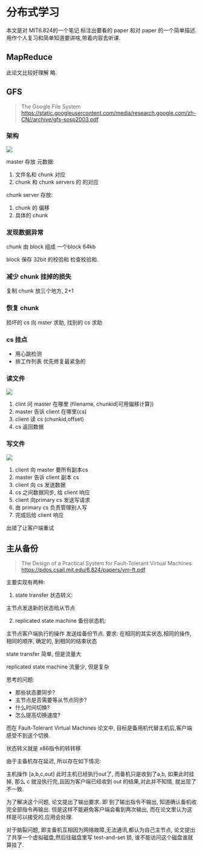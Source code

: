 <!--
 * @Author: your name
 * @Date: 2020-05-30 12:04:31
 * @LastEditTime: 2020-05-30 17:39:40
 * @LastEditors: Please set LastEditors
 * @Description: In User Settings Edit
 * @FilePath: /code_note/分布式/GFS.md
--> 

# 分布式学习

本文是对 MIT6.824的一个笔记 标注出要看的 paper 和对 paper 的一个简单描述. 用作个人复习和简单知道要讲啥,带着内容去听课.

## MapReduce

此论文比较好理解 略. 

## GFS

> The Google File System  https://static.googleusercontent.com/media/research.google.com/zh-CN//archive/gfs-sosp2003.pdf

### 架构

![](https://gitee.com/IcyCC/PicHouse/raw/master/assests/20200530152755.png)

master 存放 元数据:

1. 文件名和 chunk 对应
2. chunk 和 chunk servers 的 的对应

chunk server 存放:

1. chunk 的 偏移
2. 具体的 chunk

### 发现数据异常

chunk 由 block 组成 一个block 64kb

block 保存 32bit 的校验和 检查校验和.

### 减少 chunk 挂掉的损失

复制 chunk 放三个地方, 2+1

### 恢复 chunk

损坏的 cs 向 mster 求助, 找别的 cs 求助

### cs 挂点

* 用心跳检测
* 排工作列表 优先修复最紧急的

### 读文件

![](https://gitee.com/IcyCC/PicHouse/raw/master/assests/20200530152300.png)

1. clint 问 master 在哪里 (filename, chunkid[可用偏移计算])
2. master 告诉 client 在哪里(cs)
3. client 读 cs (chunkid,offset)
4. cs 返回数据 

### 写文件

![](https://gitee.com/IcyCC/PicHouse/raw/master/assests/20200530152700.png)

1. client 向 master 要所有副本cs
2. master 告诉 client 副本 cs
3. client 向 cs 发送数据
4. cs 之间数据同步, 给 client 响应
5. client 向primary cs 发送写请求
6. 由 primary cs 负责管理别人写
7. 完成后给 client 响应

出错了让客户端重试

## 主从备份

>  The Design of a
> Practical System for
> Fault-Tolerant Virtual Machines https://pdos.csail.mit.edu/6.824/papers/vm-ft.pdf

主要实现有两种:

1. state transfer 状态转义:

主节点发送新的状态给从节点

2. replicated state machine 备份状态机:

主节点客户端执行的操作 发送给备份节点.
要求: 在相同的其实状态,相同的操作, 相同的顺序, 确定的, 到相同的结束状态


state transfer 简单, 但是流量大

replicated state machine 流量少, 但是复杂

思考的问题:

* 那些状态要同步?
* 主节点是否需要等从节点同步?
* 什么时间切换?
* 怎么提高切换速度?

而在 Fault-Tolerant Virtual Machines 论文中, 目标是备用机代替主机后,客户端感受不到这个切换. 

状态转义就是 x86指令的转转移

由于主备机存在延迟, 所以存在如下情况:

主机操作 [a,b,c,out] 此时主机已经执行out了, 而备机只是收到了a,b, 如果此时挂掉, 那么 c 就没执行完,且因为客户端已经收到 out 的结果,对此并不知情, 就出现了不一致.

为了解决这个问题, 论文提出了输出要求. 
即 到了输出指令不输出, 知道确认备机收完全部指令再输出. 但是这样不能避免客户端会看到两次输出, 而在论文里认为这样是可以接受的,应用会处理.

对于脑裂问题, 即主备机互相因为网络故障,无法通讯,都认为自己主节点, 论文提出了共享一个虚拟磁盘,然后往磁盘里写 test-and-set 锁, 谁不能访问这个磁盘谁就算挂了.






